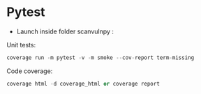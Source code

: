 # Pytest

* Launch inside folder scanvulnpy :

Unit tests:
```python
coverage run -m pytest -v -m smoke --cov-report term-missing
```

Code coverage:
```python
coverage html -d coverage_html or coverage report
```
